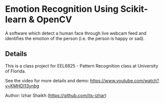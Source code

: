 # Emotion Recognition Using Scikit-learn & OpenCV
A software which detect a human face through live webcam feed and identifies the emotion of the person (i.e. the person is happy or sad).

## Details
This is a class project for EEL6825 - Pattern Recognition class at University of Florida.

See the video for more details and demo: https://www.youtube.com/watch?v=KMHDl13ynbg

Author: Izhar Shaikh (https://github.com/its-izhar)
